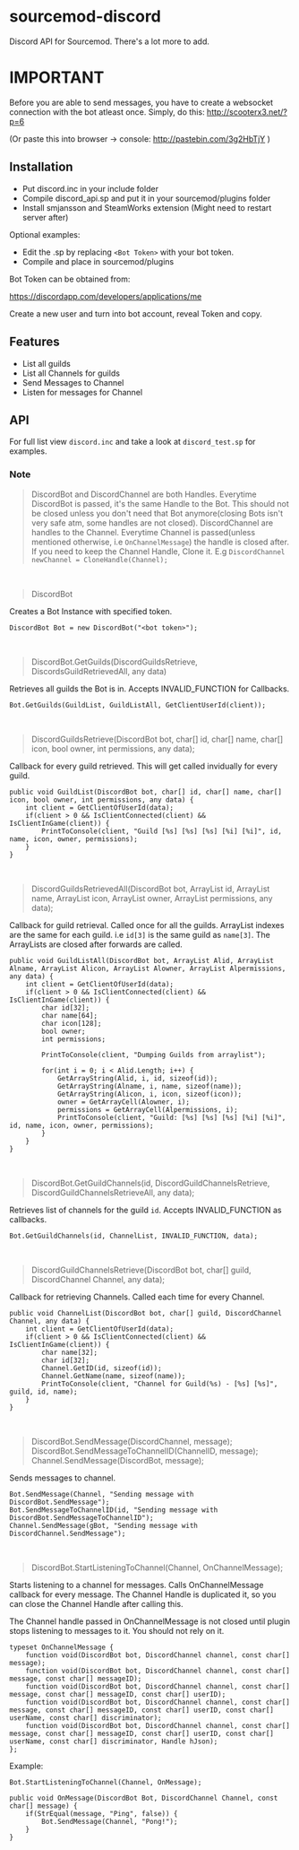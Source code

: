 # sourcemod-discord
Discord API for Sourcemod. There's a lot more to add.

# IMPORTANT
Before you are able to send messages, you have to create a websocket connection with the bot atleast once. Simply, do this:
http://scooterx3.net/?p=6

(Or paste this into browser -> console: http://pastebin.com/3g2HbTjY )

## Installation
- Put discord.inc in your include folder
- Compile discord_api.sp and put it in your sourcemod/plugins folder
- Install smjansson and SteamWorks extension (Might need to restart server after)

Optional examples:
- Edit the .sp by replacing `<Bot Token>` with your bot token.
- Compile and place in sourcemod/plugins

Bot Token can be obtained from:

https://discordapp.com/developers/applications/me

Create a new user and turn into bot account, reveal Token and copy.

## Features
- List all guilds
- List all Channels for guilds
- Send Messages to Channel
- Listen for messages for Channel

## API
For full list view `discord.inc` and take a look at `discord_test.sp` for examples.

### Note
> DiscordBot and DiscordChannel are both Handles. Everytime DiscordBot is passed, it's the same Handle to the Bot. This should not be closed unless you don't need that Bot anymore(closing Bots isn't very safe atm, some handles are not closed). DiscordChannel are handles to the Channel. Everytime Channel is passed(unless mentioned otherwise, i.e `OnChannelMessage`) the handle is closed after. If you need to keep the Channel Handle, Clone it. E.g `DiscordChannel newChannel = CloneHandle(Channel);`



&nbsp;

> DiscordBot

Creates a Bot Instance with specified token.
```
DiscordBot Bot = new DiscordBot("<bot token>");
```
&nbsp;

> DiscordBot.GetGuilds(DiscordGuildsRetrieve, DiscordsGuildRetrievedAll, any data)

Retrieves all guilds the Bot is in. Accepts INVALID_FUNCTION for Callbacks.
```
Bot.GetGuilds(GuildList, GuildListAll, GetClientUserId(client));
```
&nbsp;
> DiscordGuildsRetrieve(DiscordBot bot, char[] id, char[] name, char[] icon, bool owner, int permissions, any data);

Callback for every guild retrieved. This will get called invidually for every guild.
``` 
public void GuildList(DiscordBot bot, char[] id, char[] name, char[] icon, bool owner, int permissions, any data) {
    int client = GetClientOfUserId(data);
	if(client > 0 && IsClientConnected(client) && IsClientInGame(client)) {
		PrintToConsole(client, "Guild [%s] [%s] [%s] [%i] [%i]", id, name, icon, owner, permissions);
	}
}
```
&nbsp;
> DiscordGuildsRetrievedAll(DiscordBot bot, ArrayList id, ArrayList name, ArrayList icon, ArrayList owner, ArrayList permissions, any data);

Callback for guild retrieval. Called once for all the guilds. ArrayList indexes are the same for each guild. i.e `id[3]` is the same guild as `name[3]`. The ArrayLists are closed after forwards are called.

```
public void GuildListAll(DiscordBot bot, ArrayList Alid, ArrayList Alname, ArrayList Alicon, ArrayList Alowner, ArrayList Alpermissions, any data) {
	int client = GetClientOfUserId(data);
	if(client > 0 && IsClientConnected(client) && IsClientInGame(client)) {
		char id[32];
		char name[64];
		char icon[128];
		bool owner;
		int permissions;
		
		PrintToConsole(client, "Dumping Guilds from arraylist");
		
		for(int i = 0; i < Alid.Length; i++) {
			GetArrayString(Alid, i, id, sizeof(id));
			GetArrayString(Alname, i, name, sizeof(name));
			GetArrayString(Alicon, i, icon, sizeof(icon));
			owner = GetArrayCell(Alowner, i);
			permissions = GetArrayCell(Alpermissions, i);
			PrintToConsole(client, "Guild: [%s] [%s] [%s] [%i] [%i]", id, name, icon, owner, permissions);
		}
	}
}
```
&nbsp;
> DiscordBot.GetGuildChannels(id, DiscordGuildChannelsRetrieve, DiscordGuildChannelsRetrieveAll, any data);

Retrieves list of channels for the guild `id`. Accepts INVALID_FUNCTION as callbacks.

```
Bot.GetGuildChannels(id, ChannelList, INVALID_FUNCTION, data);
```

&nbsp;

> DiscordGuildChannelsRetrieve(DiscordBot bot, char[] guild, DiscordChannel Channel, any data);

Callback for retrieving Channels. Called each time for every Channel. 

```
public void ChannelList(DiscordBot bot, char[] guild, DiscordChannel Channel, any data) {
	int client = GetClientOfUserId(data);
	if(client > 0 && IsClientConnected(client) && IsClientInGame(client)) {
		char name[32];
		char id[32];
		Channel.GetID(id, sizeof(id));
		Channel.GetName(name, sizeof(name));
		PrintToConsole(client, "Channel for Guild(%s) - [%s] [%s]", guild, id, name);
	}
}
```

&nbsp;
>DiscordBot.SendMessage(DiscordChannel, message);
DiscordBot.SendMessageToChannelID(ChannelID, message);
Channel.SendMessage(DiscordBot, message);

Sends messages to channel.
```
Bot.SendMessage(Channel, "Sending message with DiscordBot.SendMessage");
Bot.SendMessageToChannelID(id, "Sending message with DiscordBot.SendMessageToChannelID");
Channel.SendMessage(gBot, "Sending message with DiscordChannel.SendMessage");
```

&nbsp;
> DiscordBot.StartListeningToChannel(Channel, OnChannelMessage);

Starts listening to a channel for messages. Calls OnChannelMessage callback for every message.
The Channel Handle is duplicated it, so you can close the Channel Handle after calling this.

The Channel handle passed in OnChannelMessage is not closed until plugin stops listening to messages to it. You should not rely on it.

```
typeset OnChannelMessage { 
	function void(DiscordBot bot, DiscordChannel channel, const char[] message);
	function void(DiscordBot bot, DiscordChannel channel, const char[] message, const char[] messageID);
	function void(DiscordBot bot, DiscordChannel channel, const char[] message, const char[] messageID, const char[] userID);
	function void(DiscordBot bot, DiscordChannel channel, const char[] message, const char[] messageID, const char[] userID, const char[] userName, const char[] discriminator);
	function void(DiscordBot bot, DiscordChannel channel, const char[] message, const char[] messageID, const char[] userID, const char[] userName, const char[] discriminator, Handle hJson);
};
```

Example:
```
Bot.StartListeningToChannel(Channel, OnMessage);

public void OnMessage(DiscordBot Bot, DiscordChannel Channel, const char[] message) {
	if(StrEqual(message, "Ping", false)) {
		Bot.SendMessage(Channel, "Pong!");
	}
}
```